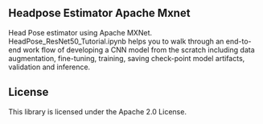 ## Headpose Estimator Apache Mxnet

Head Pose estimator using Apache MXNet. HeadPose_ResNet50_Tutorial.ipynb helps you to walk through an end-to-end work flow of developing a CNN model from the scratch including data augmentation, fine-tuning, training, saving check-point model artifacts, validation and inference.

## License

This library is licensed under the Apache 2.0 License. 
